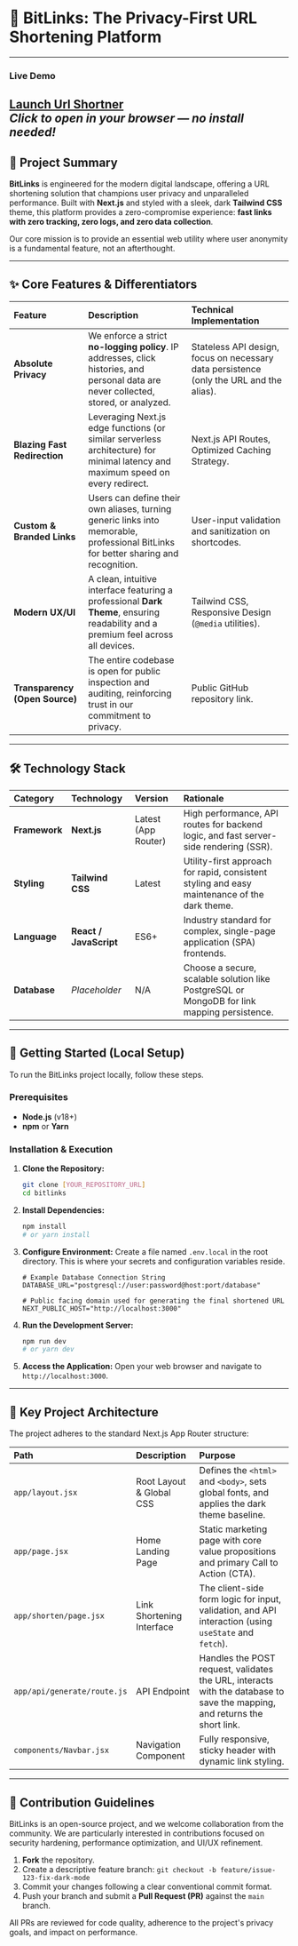 # 🔗 BitLinks: The Privacy-First URL Shortening Platform
---
### Live Demo  
[Launch Url Shortner](url-shortner-self-seven.vercel.app)  
*Click to open in your browser — no install needed!*
---


## 🚀 Project Summary

**BitLinks** is engineered for the modern digital landscape, offering a URL shortening solution that champions user privacy and unparalleled performance. Built with **Next.js** and styled with a sleek, dark **Tailwind CSS** theme, this platform provides a zero-compromise experience: **fast links with zero tracking, zero logs, and zero data collection**.

Our core mission is to provide an essential web utility where user anonymity is a fundamental feature, not an afterthought.

---

## ✨ Core Features & Differentiators

| Feature | Description | Technical Implementation |
| :--- | :--- | :--- |
| **Absolute Privacy** | We enforce a strict **no-logging policy**. IP addresses, click histories, and personal data are never collected, stored, or analyzed. | Stateless API design, focus on necessary data persistence (only the URL and the alias). |
| **Blazing Fast Redirection** | Leveraging Next.js edge functions (or similar serverless architecture) for minimal latency and maximum speed on every redirect. | Next.js API Routes, Optimized Caching Strategy. |
| **Custom & Branded Links** | Users can define their own aliases, turning generic links into memorable, professional BitLinks for better sharing and recognition. | User-input validation and sanitization on shortcodes. |
| **Modern UX/UI** | A clean, intuitive interface featuring a professional **Dark Theme**, ensuring readability and a premium feel across all devices. | Tailwind CSS, Responsive Design (`@media` utilities). |
| **Transparency (Open Source)** | The entire codebase is open for public inspection and auditing, reinforcing trust in our commitment to privacy. | Public GitHub repository link. |

---

## 🛠️ Technology Stack

| Category | Technology | Version | Rationale |
| :--- | :--- | :--- | :--- |
| **Framework** | **Next.js** | Latest (App Router) | High performance, API routes for backend logic, and fast server-side rendering (SSR). |
| **Styling** | **Tailwind CSS** | Latest | Utility-first approach for rapid, consistent styling and easy maintenance of the dark theme. |
| **Language** | **React / JavaScript** | ES6+ | Industry standard for complex, single-page application (SPA) frontends. |
| **Database** | *Placeholder* | N/A | Choose a secure, scalable solution like PostgreSQL or MongoDB for link mapping persistence. |

---

## 🚀 Getting Started (Local Setup)

To run the BitLinks project locally, follow these steps.

### Prerequisites

* **Node.js** (v18+)
* **npm** or **Yarn**

### Installation & Execution

1.  **Clone the Repository:**
    ```bash
    git clone [YOUR_REPOSITORY_URL]
    cd bitlinks
    ```

2.  **Install Dependencies:**
    ```bash
    npm install
    # or yarn install
    ```

3.  **Configure Environment:**
    Create a file named `.env.local` in the root directory. This is where your secrets and configuration variables reside.

    ```
    # Example Database Connection String
    DATABASE_URL="postgresql://user:password@host:port/database" 
    
    # Public facing domain used for generating the final shortened URL
    NEXT_PUBLIC_HOST="http://localhost:3000" 
    ```

4.  **Run the Development Server:**
    ```bash
    npm run dev
    # or yarn dev
    ```

5.  **Access the Application:**
    Open your web browser and navigate to `http://localhost:3000`.

---

## 📂 Key Project Architecture

The project adheres to the standard Next.js App Router structure:

| Path | Description | Purpose |
| :--- | :--- | :--- |
| `app/layout.jsx` | Root Layout & Global CSS | Defines the `<html>` and `<body>`, sets global fonts, and applies the dark theme baseline. |
| `app/page.jsx` | Home Landing Page | Static marketing page with core value propositions and primary Call to Action (CTA). |
| `app/shorten/page.jsx` | Link Shortening Interface | The client-side form logic for input, validation, and API interaction (using `useState` and `fetch`). |
| `app/api/generate/route.js` | API Endpoint | Handles the POST request, validates the URL, interacts with the database to save the mapping, and returns the short link. |
| `components/Navbar.jsx` | Navigation Component | Fully responsive, sticky header with dynamic link styling. |

---

## 🤝 Contribution Guidelines

BitLinks is an open-source project, and we welcome collaboration from the community. We are particularly interested in contributions focused on security hardening, performance optimization, and UI/UX refinement.

1.  **Fork** the repository.
2.  Create a descriptive feature branch: `git checkout -b feature/issue-123-fix-dark-mode`
3.  Commit your changes following a clear conventional commit format.
4.  Push your branch and submit a **Pull Request (PR)** against the `main` branch.

All PRs are reviewed for code quality, adherence to the project's privacy goals, and impact on performance.
